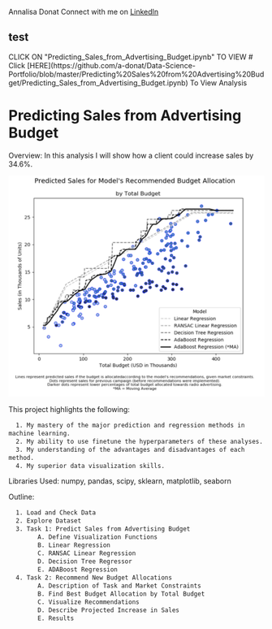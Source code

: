 Annalisa Donat
Connect with me on [LinkedIn](https://www.linkedin.com/in/annalisa-donat-20476a104/)

<h2>test</h2>
CLICK ON "Predicting_Sales_from_Advertising_Budget.ipynb" TO VIEW
# Click [HERE](https://github.com/a-donat/Data-Science-Portfolio/blob/master/Predicting%20Sales%20from%20Advertising%20Budget/Predicting_Sales_from_Advertising_Budget.ipynb) To View Analysis

# Predicting Sales from Advertising Budget

Overview: In this analysis I will show how a client could increase sales by 34.6%.

![Chart_Photo](https://github.com/a-donat/Data-Science-Portfolio/blob/master/Predicting%20Sales%20from%20Advertising%20Budget/model_comparison.jpeg?raw=true)

This project highlights the following:

      1. My mastery of the major prediction and regression methods in machine learning.
      2. My ability to use finetune the hyperparameters of these analyses. 
      3. My understanding of the advantages and disadvantages of each method.
      4. My superior data visualization skills.
      
Libraries Used: numpy, pandas, scipy, sklearn, matplotlib, seaborn

Outline:

      1. Load and Check Data
      2. Explore Dataset
      3. Task 1: Predict Sales from Advertising Budget
            A. Define Visualization Functions
            B. Linear Regression
            C. RANSAC Linear Regression
            D. Decision Tree Regressor
            E. ADABoost Regression
      4. Task 2: Recommend New Budget Allocations
            A. Description of Task and Market Constraints
            B. Find Best Budget Allocation by Total Budget
            C. Visualize Recommendations
            D. Describe Projected Increase in Sales
            E. Results
